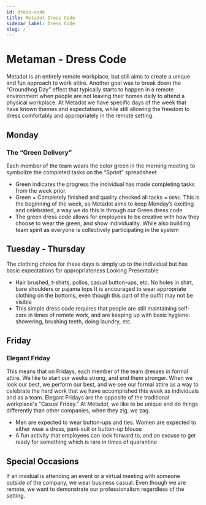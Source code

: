 ```yaml
---
id: dress-code
title: Metadot Dress Code
sidebar_label: Dress Code
slug: /
---
```

# Metaman - Dress Code

Metadot is an entirely remote workplace, but still aims to create a unique and fun approach to work attire. 
Another goal was to break down the “Groundhog Day” effect that typically starts to happen in a remote 
environment when people are not leaving their homes daily to attend a physical workplace. At Metadot we
have specific days of the week that have known themes and expectations, while still allowing the
freedom to dress comfortably and appropriately in the remote setting. 

## Monday 

### The “Green Delivery”

Each member of the team wears the color green in the morning meeting to symbolize the completed tasks on the
“Sprint” spreadsheet

- Green indicates the progress the individual has made completing tasks from the week prior.
- Green = Completely finished and quality checked all tasks = `DONE`. This is the beginning of the week, so Metadot
aims to keep Monday’s exciting and celebrated, a way we do this is through our Green dress code 
- The green dress code allows for employees to be creative with how they choose to wear the green, and show individuality. While
also building team spirit as everyone is collectively participating in the system

## Tuesday - Thursday

The clothing choice for these days is simply up to the individual but has basic expectations for appropriateness 
Looking Presentable

- Hair brushed, t-shirts, pollos, casual button-ups, etc.
No holes in shirt, bare shoulders or pajama tops
It is encouraged to wear appropriate clothing on the bottoms, even though this part of the outfit may not be visible
- This simple dress code requires that people are still maintaining self-care in times of remote work, and are keeping up with basic hygiene: showering, brushing teeth, doing laundry, etc.

## Friday 

### Elegant Friday 

This means that on Fridays, each member of the team dresses in formal attire. We like to start our weeks strong, and end them stronger. When we look our best, we perform our best, and we see our formal attire as a way to celebrate the hard work that we have accomplished this week as individuals and as a team. Elegant Fridays are the opposite of the traditional workplace's "Casual Friday." At Metadot, we like to be unique and do things differently than other companies, when they zig, we zag. 

- Men are expected to wear button-ups and ties. Women are expected
to either wear a dress, pant-suit or button-up blouse
- A fun activity that employees can look forward to, and an excuse 
to get ready for something which is rare in times of quarantine

## Special Occasions

If an invidual is attending an event or a virtual meeting with someone outside of the company, we wear business casual. Even though we are remote, we want to demonstrate our professionalism regardless of the setting. 

